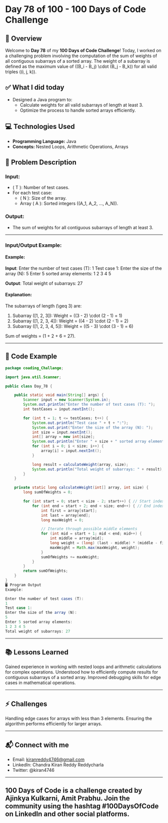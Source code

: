 # Day 78 of 100 - 100 Days of Code Challenge

## 📝 Overview
Welcome to **Day 78** of my **100 Days of Code Challenge**! Today, I worked on a challenging problem involving the computation of the sum of weights of all contiguous subarrays of a sorted array. The weight of a subarray is defined as the maximum value of \((B_i - B_j) \cdot (B_j - B_k)\) for all valid triples \((i, j, k)\).

## ✅ What I did today
- Designed a Java program to:
  - Calculate weights for all valid subarrays of length at least 3.
  - Optimize the process to handle sorted arrays efficiently.

## 💻 Technologies Used
- **Programming Language:** Java
- **Concepts:** Nested Loops, Arithmetic Operations, Arrays

## 📖 Problem Description
### Input:
- \( T \): Number of test cases.
- For each test case:
  - \( N \): Size of the array.
  - Array \( A \): Sorted integers \((A_1, A_2, ..., A_N)\).

### Output:
- The sum of weights for all contiguous subarrays of length at least 3.

---

### Input/Output Example:

#### Example:
**Input**:
Enter the number of test cases (T): 1 Test case 1: Enter the size of the array (N): 5 Enter 5 sorted array elements: 1 2 3 4 5


**Output**:
Total weight of subarrays: 27


#### Explanation:
The subarrays of length \(\geq 3\) are:
1. Subarray \([1, 2, 3]\): Weight = \((3 - 2) \cdot (2 - 1) = 1\)
2. Subarray \([1, 2, 3, 4]\): Weight = \((4 - 2) \cdot (2 - 1) = 2\)
3. Subarray \([1, 2, 3, 4, 5]\): Weight = \((5 - 3) \cdot (3 - 1) = 6\)

Sum of weights = \(1 + 2 + 6 = 27\).

---

## 📝 Code Example

```java
package coading_Challange;

import java.util.Scanner;

public class Day_78 {

    public static void main(String[] args) {
        Scanner input = new Scanner(System.in);
        System.out.println("Enter the number of test cases (T): ");
        int testCases = input.nextInt();

        for (int t = 1; t <= testCases; t++) {
            System.out.println("Test case " + t + ":");
            System.out.print("Enter the size of the array (N): ");
            int size = input.nextInt();
            int[] array = new int[size];
            System.out.println("Enter " + size + " sorted array elements: ");
            for (int i = 0; i < size; i++) {
                array[i] = input.nextInt();
            }

            long result = calculateWeight(array, size);
            System.out.println("Total weight of subarrays: " + result);
        }
    }

    private static long calculateWeight(int[] array, int size) {
        long sumOfWeights = 0;

        for (int start = 0; start < size - 2; start++) { // Start index
            for (int end = start + 2; end < size; end++) { // End index
                int first = array[start];
                int last = array[end];
                long maxWeight = 0;

                // Iterate through possible middle elements
                for (int mid = start + 1; mid < end; mid++) {
                    int middle = array[mid];
                    long weight = (long) (last - middle) * (middle - first);
                    maxWeight = Math.max(maxWeight, weight);
                }
                sumOfWeights += maxWeight;
            }
        }
        return sumOfWeights;
    }
}
🖥️ Program Output
Example:

Enter the number of test cases (T): 
1
Test case 1:
Enter the size of the array (N): 
5
Enter 5 sorted array elements: 
1 2 3 4 5
Total weight of subarrays: 27
```
---
## 📚 Lessons Learned
Gained experience in working with nested loops and arithmetic calculations for complex operations.
Understood how to efficiently compute results for contiguous subarrays of a sorted array.
Improved debugging skills for edge cases in mathematical operations.

---
## ⚡ Challenges
Handling edge cases for arrays with less than 3 elements.
Ensuring the algorithm performs efficiently for larger arrays.

---
## 📬 Connect with me
- Email: kiranreddy4746@gmail.com
- LinkedIn: Chandra Kiran Reddy Reddycharla
- Twitter: @kiran4746

--- 
## 100 Days of Code is a challenge created by Ajinkya Kulkarni, Amit Prabhu. Join the community using the hashtag #100DaysOfCode on LinkedIn and other social platforms.
